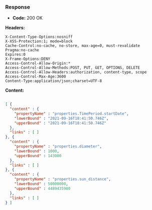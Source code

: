 ### Response

* **Code:** 200 OK

**Headers:**

`X-Content-Type-Options:nosniff`  
`X-XSS-Protection:1; mode=block`  
`Cache-Control:no-cache, no-store, max-age=0, must-revalidate`  
`Pragma:no-cache`  
`Expires:0`  
`X-Frame-Options:DENY`  
`Access-Control-Allow-Origin:*`  
`Access-Control-Allow-Methods:POST, PUT, GET, OPTIONS, DELETE`  
`Access-Control-Allow-Headers:authorization, content-type, scope`  
`Access-Control-Max-Age:3600`  
`Content-Type:application/json;charset=UTF-8`  

**Content:**

```json
    
[ {
  "content" : {
    "propertyName" : "properties.TimePeriod.startDate",
    "lowerBound" : "2021-09-16T18:41:50.746Z",
    "upperBound" : "2021-09-16T18:41:50.746Z"
  },
  "links" : [ ]
}, {
  "content" : {
    "propertyName" : "properties.diameter",
    "lowerBound" : 1000,
    "upperBound" : 143000
  },
  "links" : [ ]
}, {
  "content" : {
    "propertyName" : "properties.sun_distance",
    "lowerBound" : 50000000,
    "upperBound" : 4489435980
  },
  "links" : [ ]
} ]
```
